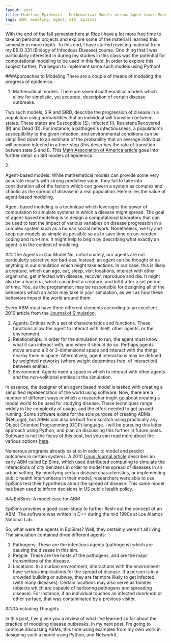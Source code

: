 ```yaml
---
layout: post
title: Modeling Epidemics - Mathematical Models versus Agent-based Modeling
tags: ABM, modeling, agent, SIR, EpiSims
---
```

With the end of the fall semester here at Rice I have a lot more free time to take on personal projects and explore some of the material I learned this semester in more depth. To this end, I have started revisting material from my EBIO 331 (Biology of Infectious Disease) course. One thing that I was particularly interested in during my studies in this class was the potential for computational modeling to be used in this field. In order to explore this subject further, I've begun to implement some such models using Python!

###Approaches to Modeling
There are a couple of means of modeling the progress of epidemics:

1. <p>Mathematical models: There are several mathematical models which allow for simplistic, yet accurate, description of certain disease outbreaks.</p>
<p>Two such models, SIR and SIRD, describe the progression of disease in a population using probabilities that an individual will transition between states. These states are Susceptible (S), Infected (I), Resistant/Recovered (R) and Dead (D). For instance, a pathogen's infectiousness, a population's susceptibility to the given infection, and environmental conditions can be simplified down to an estimate of the probability that an average individual will become infected in a time-step (this describes the rate of transition betwen state S and I). This <a href="http://www.maa.org/press/periodicals/loci/joma/the-sir-model-for-spread-of-disease-the-differential-equation-model" target="_blank">Math Association of America article</a> goes into further detail on SIR models of epidemics.  </p>
2. <p>Agent-based models: While mathematical models can provide some very accurate results with strong predictive value, they fail to take into consideration all of the factors which can govern a system as complex and chaotic as the spread of disease in a real population. Herein lies the value of agent-based modeling.</p>
<p>Agent-based modeling is a technique which leverages the power of computation to simulate systems in which a disease might spread. The goal of agent-based modeling is to design a computational laboratory that can be used to test the impact of various variables on disease progression in a complex system such as a human social network. Nonetheless, we try and keep our models as simple as possible so as to save time on un-needed coding and run-time. It might help to begin by describing what exactly an agent is in the context of modeling.

<!-- more -->

###The Agents in Our Model
No, unfortunately, our agents are not particularly secretive nor bad-ass. Instead, an agent can be thought of as anything in our simulation which might take actions. In our case, this is likely a creature, which can age, eat, sleep, visit locations, interact with other organisms, get infected with disease, recover, reproduce and die. It might also be a bacteria, which can infect a creature, and kill it after a set period of time. You, as the programmer, may be responsible for designing all of the behaviors which an actor may take in your simulation, as well as how these behaviors impact the world around them.

Every ABM must have three different elements according to an excellent 2010 article from the <a href="http://www.palgrave-journals.com/jos/journal/v4/n3/full/jos20103a.html" target="_blank">Journal of Simulation</a>:

1. Agents: Entities with a set of characteristics and functions. These functions allow the agent to interact with itself, other agents, or the environment.
2. Relationships: In order for the simulation to run, the agent must know what it can interact with, and when it should do so. Perhaps agents move around a 2 or 3-dimensional space and interact with the things nearby them in space. Alternatively, agent interactions may be defined by <a href="https://en.wikipedia.org/wiki/Weighted_network" target="_blank">weighted networks</a> (where weight determines freq. of interaction) between entities.
3. Environment: Agents need a space in which to interact with other agents and the non-volitional entities in the simulation.

In essence, the designer of an agent based model is tasked with creating a simplified representation of the world using software. Now, there are a number of different ways in which a researcher might go about creating a model world to be used for studying disease. These techniques range widely in the complexity of usage, and the effort needed to get up and running. Some software exists for the sole purpose of creating ABMs (NetLogo), but ABMs can also be built from scratch using practically any Object Oriented Programming (OOP) language. I will be pursuing this latter approach using Python, and plan on discussing this further in future posts. Software is not the focus of this post, but you can read more about the various options <a href="https://en.wikipedia.org/wiki/Comparison_of_agent-based_modeling_software" target="_blank">here</a>.

Numerous programs already exist to in order to model and predict outcomes in certain systems. A 2010 <a href="http://www.linuxjournal.com/content/distributed-agent-based-modeling">Linux Journal article</a> describes an early ABM called EpiSims, which used distributed computing to simulate the interactions of city denizens in order to model the spread of diseases in an urban setting. By modifying certain disease characteristics, or implementing public health interventions in their model, researchers were able to use EpiSims test their hypothesis about the spread of disease. This same model has been used to inform decisions in US public health policy.

###EpiSims: A model case for ABM

EpiSims provides a good case-study to further flesh-out the concept of an ABM. The software was written in C++ during the mid 1990s at Los Alamos National Lab.

So, what were the agents in EpiSims? Well, they certainly weren't all living. The simulation contained three different agents:

1. Pathogens: These are the infectious agents (pathogens) which are causing the disease in this sim.
2. People: These are the hosts of the pathogens, and are the major transmitters of the disease.
3. Locations: In an urban environment, interactions with the environment have serious implications for the spread of disease. If a person is in a crowded building or subway, they are far more likely to get infected (with many diseases). Certain locations may also serve as fomites (objects which are capable of harboring pathogens and spreading disease). For instance, if an individual touches an infected doorknob or other surface, that was contaminated by a previous visitor.

###Concluding Thoughts

In this post, I've given you a review of what I've learned so far about the practice of modeling disease outbreaks. In my next post, I'm going to continue discussing ABMs, this time using examples from my own work in designing such a model using Python, and NetworkX.
